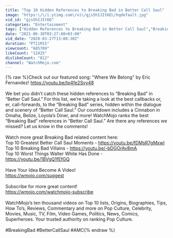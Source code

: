 ```yaml
---
title: "Top 10 Hidden References to Breaking Bad in Better Call Saul"
image: "https:\/\/i.ytimg.com\/vi\/gjs5hIJIt6Q\/hqdefault.jpg"
vid_id: "gjs5hIJIt6Q"
categories: "Entertainment"
tags: ["Hidden References to Breaking Bad in Better Call Saul","Breaking Bad References in Better Call Saul","Breaking Bad References Better Call Saul"]
date: "2021-06-30T03:27:08+03:00"
vid_date: "2020-03-27T13:00:30Z"
duration: "PT11M1S"
viewcount: "685789"
likeCount: "12425"
dislikeCount: "812"
channel: "WatchMojo.com"
---
```

{% raw %}Check out our featured song: &quot;Where We Belong&quot; by Eric Fernandez! <a rel="nofollow" target="blank" href="https://youtu.be/tp4fe2Svy48">https://youtu.be/tp4fe2Svy48</a><br /><br />We bet you didn’t catch these hidden references to “Breaking Bad” in “Better Call Saul.” For this list, we’re taking a look at the best callbacks or, er, call-forwards, to the “Breaking Bad” series, hidden within the dialogue and scenery of “Better Call Saul.” Our countdown includes a Cinnabon in Omaha, Belize, Loyola’s Diner, and more! WatchMojo ranks the best “Breaking Bad” references in “Better Call Saul.” Are there any references we missed? Let us know in the comments!<br /><br />Watch more great Breaking Bad related content here: <br />Top 10 Greatest Better Call Saul Moments - <a rel="nofollow" target="blank" href="https://youtu.be/fDMsR7gMxwI">https://youtu.be/fDMsR7gMxwI</a><br />Top 10 Breaking Bad Villains - <a rel="nofollow" target="blank" href="https://youtu.be/-bDGOrAv8mA">https://youtu.be/-bDGOrAv8mA</a><br />Top 10 Worst Things Walter White Has Done - <a rel="nofollow" target="blank" href="https://youtu.be/1BVgQ1fEfGQ">https://youtu.be/1BVgQ1fEfGQ</a><br /><br />Have Your Idea Become A Video! <br /><a rel="nofollow" target="blank" href="https://wmojo.com/suggest">https://wmojo.com/suggest</a><br /><br />Subscribe for more great content!<br /><a rel="nofollow" target="blank" href="https://wmojo.com/watchmojo-subscribe">https://wmojo.com/watchmojo-subscribe</a><br /><br />WatchMojo’s ten thousand videos on Top 10 lists, Origins, Biographies, Tips, How To’s, Reviews, Commentary and more on Pop Culture, Celebrity, Movies, Music, TV, Film, Video Games, Politics, News, Comics, Superheroes. Your trusted authority on ranking Pop Culture.<br /><br />#BreakingBad #BetterCallSaul #AMC{% endraw %}
